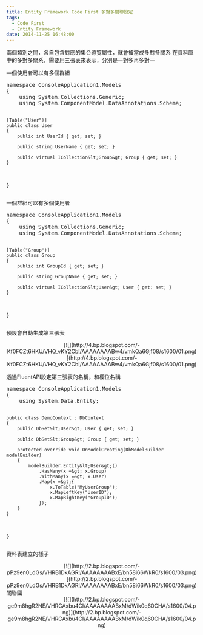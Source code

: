 ```yaml
---
title: Entity Framework Code First 多對多關聯設定
tags:
  - Code First
  - Entity Framework
date: 2014-11-25 16:48:00
---
```


兩個類別之間，各自包含對應的集合導覽屬性，就會被當成多對多關系
在資料庫中的多對多關系，需要用三張表來表示，分別是一對多再多對一

一個使用者可以有多個群組
<div><pre class="brush:csharp">namespace ConsoleApplication1.Models
{
    using System.Collections.Generic;
    using System.ComponentModel.DataAnnotations.Schema;

    [Table("User")]
    public class User
    {
        public int UserId { get; set; }

        public string UserName { get; set; }

        public virtual ICollection&lt;Group&gt; Group { get; set; }
    }
}
</pre></div>
一個群組可以有多個使用者
<div><pre class="brush:csharp">namespace ConsoleApplication1.Models
{
    using System.Collections.Generic;
    using System.ComponentModel.DataAnnotations.Schema;

    [Table("Group")]
    public class Group
    {
        public int GroupId { get; set; }

        public string GroupName { get; set; }

        public virtual ICollection&lt;User&gt; User { get; set; }
    }
}
</pre></div>
預設會自動生成第三張表
<div class="separator" style="clear: both; text-align: center;">[![](http://4.bp.blogspot.com/-Kf0FCZt6HKU/VHQ_vKY2CbI/AAAAAAAABw4/vmkQa6Gjf08/s1600/01.png)](http://4.bp.blogspot.com/-Kf0FCZt6HKU/VHQ_vKY2CbI/AAAAAAAABw4/vmkQa6Gjf08/s1600/01.png)</div>

透過FluentAPI設定第三張表的名稱，和欄位名稱
<div><pre class="brush:csharp">namespace ConsoleApplication1.Models
{
    using System.Data.Entity;

    public class DemoContext : DbContext
    {
        public DbSet&lt;User&gt; User { get; set; }

        public DbSet&lt;Group&gt; Group { get; set; }

        protected override void OnModelCreating(DbModelBuilder modelBuilder)
        {
            modelBuilder.Entity&lt;User&gt;()
                .HasMany(x =&gt; x.Group)
                .WithMany(x =&gt; x.User)
                .Map(x =&gt;{
                    x.ToTable("MyUserGroup");
                    x.MapLeftKey("UserID");
                    x.MapRightKey("GroupID");
                });
        }
    }
}
</pre></div>
資料表建立的樣子
<div class="separator" style="clear: both; text-align: center;">[![](http://2.bp.blogspot.com/-pPz9en0LdGs/VHRB1DkAGRI/AAAAAAAABxE/bn58i66WkR0/s1600/03.png)](http://2.bp.blogspot.com/-pPz9en0LdGs/VHRB1DkAGRI/AAAAAAAABxE/bn58i66WkR0/s1600/03.png)</div>
關聯圖
<div class="separator" style="clear: both; text-align: center;">[![](http://2.bp.blogspot.com/-ge9m8hgR2NE/VHRCAxbu4CI/AAAAAAAABxM/dWik0q60CHA/s1600/04.png)](http://2.bp.blogspot.com/-ge9m8hgR2NE/VHRCAxbu4CI/AAAAAAAABxM/dWik0q60CHA/s1600/04.png)</div>